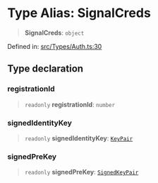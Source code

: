 # Type Alias: SignalCreds

> **SignalCreds**: `object`

Defined in: [src/Types/Auth.ts:30](https://github.com/Fokusdotid/bail/blob/99acc683da8779d62a0509bb4108fdb35cb2b061/src/Types/Auth.ts#L30)

## Type declaration

### registrationId

> `readonly` **registrationId**: `number`

### signedIdentityKey

> `readonly` **signedIdentityKey**: [`KeyPair`](KeyPair.md)

### signedPreKey

> `readonly` **signedPreKey**: [`SignedKeyPair`](SignedKeyPair.md)
